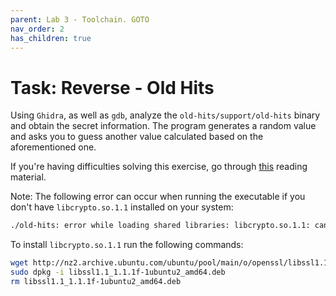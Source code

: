 ```yaml
---
parent: Lab 3 - Toolchain. GOTO
nav_order: 2
has_children: true
---
```


# Task: Reverse - Old Hits

Using `Ghidra`, as well as `gdb`, analyze the `old-hits/support/old-hits` binary and obtain the secret information.
The program generates a random value and asks you to guess another value calculated based on the aforementioned one.

If you're having difficulties solving this exercise, go through [this](../../guides/ghidra-tutorial/README.md) reading material.

Note: The following error can occur when running the executable if you don't have `libcrypto.so.1.1` installed on your system:

```bash
./old-hits: error while loading shared libraries: libcrypto.so.1.1: cannot open shared object file: No such file or directory
```

To install `libcrypto.so.1.1` run the following commands:

```bash
wget http://nz2.archive.ubuntu.com/ubuntu/pool/main/o/openssl/libssl1.1_1.1.1f-1ubuntu2_amd64.deb
sudo dpkg -i libssl1.1_1.1.1f-1ubuntu2_amd64.deb
rm libssl1.1_1.1.1f-1ubuntu2_amd64.deb
```

